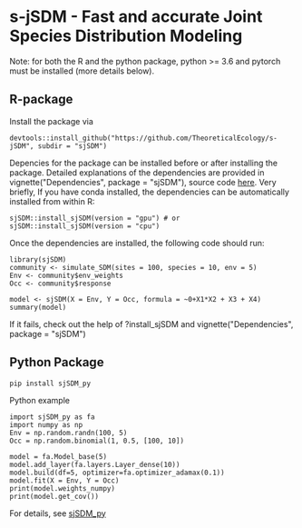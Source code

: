 # s-jSDM - Fast and accurate Joint Species Distribution Modeling


Note: for both the R and the python package, python >= 3.6 and pytorch must be installed (more details below).

## R-package

Install the package via

```{r}
devtools::install_github("https://github.com/TheoreticalEcology/s-jSDM", subdir = "sjSDM")
```

Depencies for the package can be installed before or after installing the package. Detailed explanations of the dependencies are provided in vignette("Dependencies", package = "sjSDM"), source code [here](https://github.com/TheoreticalEcology/s-jSDM/blob/master/sjSDM/vignettes/Dependencies.Rmd). Very briefly, If you have conda installed, the dependencies can be automatically installed from within R:

```{r}
sjSDM::install_sjSDM(version = "gpu") # or
sjSDM::install_sjSDM(version = "cpu")
```
Once the dependencies are installed, the following code should run:

```{r}
library(sjSDM)
community <- simulate_SDM(sites = 100, species = 10, env = 5)
Env <- community$env_weights
Occ <- community$response

model <- sjSDM(X = Env, Y = Occ, formula = ~0+X1*X2 + X3 + X4)
summary(model)
```

If it fails, check out the help of ?install_sjSDM and vignette("Dependencies", package = "sjSDM")


## Python Package
```{python}
pip install sjSDM_py
```
Python example

```{python}
import sjSDM_py as fa
import numpy as np
Env = np.random.randn(100, 5)
Occ = np.random.binomial(1, 0.5, [100, 10])

model = fa.Model_base(5)
model.add_layer(fa.layers.Layer_dense(10))
model.build(df=5, optimizer=fa.optimizer_adamax(0.1))
model.fit(X = Env, Y = Occ)
print(model.weights_numpy)
print(model.get_cov())
```
For details, see [sjSDM_py](https://github.com/TheoreticalEcology/s-jSDM/tree/master/sjSDM/python/)
